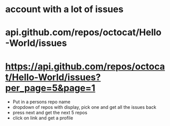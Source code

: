 # account with a lot of issues
# api.github.com/repos/octocat/Hello-World/issues
# https://api.github.com/repos/octocat/Hello-World/issues?per_page=5&page=1

+ Put in a persons repo name
+ dropdown of repos with display, pick one and get all the issues back
+ press next and get the next 5 repos
+ click on link and get a profile